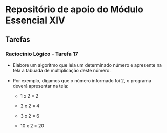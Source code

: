 # Repositório de apoio do Módulo Essencial XIV

## Tarefas

### Raciocínio Lógico - Tarefa 17

- Elabore um algoritmo que leia um determinado número e apresente na tela a tabuada de multiplicação deste número.

- Por exemplo, digamos que o número informado foi 2, o programa deverá apresentar na tela:

  - 1 x 2 = 2

  - 2 x 2 = 4

  - 3 x 2 = 6

  - 10 x 2 = 20
